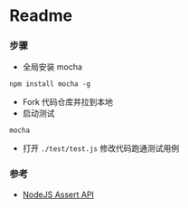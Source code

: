 # Readme

### 步骤

* 全局安装 mocha

```
npm install mocha -g
```

* Fork 代码仓库并拉到本地
* 启动测试

```
mocha
```

* 打开 `./test/test.js` 修改代码跑通测试用例

### 参考

* [NodeJS Assert API](http://nodejs.cn/api/assert.html)
